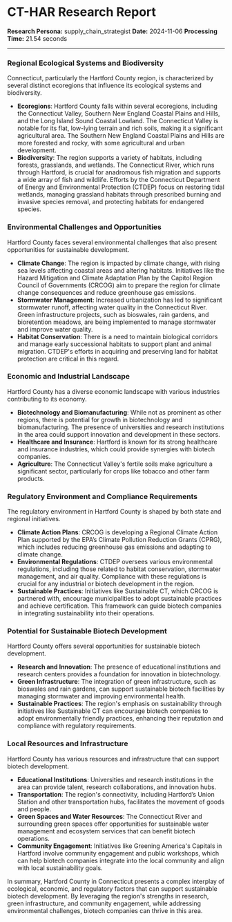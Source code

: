 # CT-HAR Research Report

**Research Persona:** supply_chain_strategist
**Date:** 2024-11-06
**Processing Time:** 21.54 seconds

---

### Regional Ecological Systems and Biodiversity

Connecticut, particularly the Hartford County region, is characterized by several distinct ecoregions that influence its ecological systems and biodiversity.

- **Ecoregions**: Hartford County falls within several ecoregions, including the Connecticut Valley, Southern New England Coastal Plains and Hills, and the Long Island Sound Coastal Lowland. The Connecticut Valley is notable for its flat, low-lying terrain and rich soils, making it a significant agricultural area. The Southern New England Coastal Plains and Hills are more forested and rocky, with some agricultural and urban development.
- **Biodiversity**: The region supports a variety of habitats, including forests, grasslands, and wetlands. The Connecticut River, which runs through Hartford, is crucial for anadromous fish migration and supports a wide array of fish and wildlife. Efforts by the Connecticut Department of Energy and Environmental Protection (CTDEP) focus on restoring tidal wetlands, managing grassland habitats through prescribed burning and invasive species removal, and protecting habitats for endangered species.

### Environmental Challenges and Opportunities

Hartford County faces several environmental challenges that also present opportunities for sustainable development.

- **Climate Change**: The region is impacted by climate change, with rising sea levels affecting coastal areas and altering habitats. Initiatives like the Hazard Mitigation and Climate Adaptation Plan by the Capitol Region Council of Governments (CRCOG) aim to prepare the region for climate change consequences and reduce greenhouse gas emissions.
- **Stormwater Management**: Increased urbanization has led to significant stormwater runoff, affecting water quality in the Connecticut River. Green infrastructure projects, such as bioswales, rain gardens, and bioretention meadows, are being implemented to manage stormwater and improve water quality.
- **Habitat Conservation**: There is a need to maintain biological corridors and manage early successional habitats to support plant and animal migration. CTDEP's efforts in acquiring and preserving land for habitat protection are critical in this regard.

### Economic and Industrial Landscape

Hartford County has a diverse economic landscape with various industries contributing to its economy.

- **Biotechnology and Biomanufacturing**: While not as prominent as other regions, there is potential for growth in biotechnology and biomanufacturing. The presence of universities and research institutions in the area could support innovation and development in these sectors.
- **Healthcare and Insurance**: Hartford is known for its strong healthcare and insurance industries, which could provide synergies with biotech companies.
- **Agriculture**: The Connecticut Valley's fertile soils make agriculture a significant sector, particularly for crops like tobacco and other farm products.

### Regulatory Environment and Compliance Requirements

The regulatory environment in Hartford County is shaped by both state and regional initiatives.

- **Climate Action Plans**: CRCOG is developing a Regional Climate Action Plan supported by the EPA’s Climate Pollution Reduction Grants (CPRG), which includes reducing greenhouse gas emissions and adapting to climate change.
- **Environmental Regulations**: CTDEP oversees various environmental regulations, including those related to habitat conservation, stormwater management, and air quality. Compliance with these regulations is crucial for any industrial or biotech development in the region.
- **Sustainable Practices**: Initiatives like Sustainable CT, which CRCOG is partnered with, encourage municipalities to adopt sustainable practices and achieve certification. This framework can guide biotech companies in integrating sustainability into their operations.

### Potential for Sustainable Biotech Development

Hartford County offers several opportunities for sustainable biotech development.

- **Research and Innovation**: The presence of educational institutions and research centers provides a foundation for innovation in biotechnology.
- **Green Infrastructure**: The integration of green infrastructure, such as bioswales and rain gardens, can support sustainable biotech facilities by managing stormwater and improving environmental health.
- **Sustainable Practices**: The region's emphasis on sustainability through initiatives like Sustainable CT can encourage biotech companies to adopt environmentally friendly practices, enhancing their reputation and compliance with regulatory requirements.

### Local Resources and Infrastructure

Hartford County has various resources and infrastructure that can support biotech development.

- **Educational Institutions**: Universities and research institutions in the area can provide talent, research collaborations, and innovation hubs.
- **Transportation**: The region's connectivity, including Hartford’s Union Station and other transportation hubs, facilitates the movement of goods and people.
- **Green Spaces and Water Resources**: The Connecticut River and surrounding green spaces offer opportunities for sustainable water management and ecosystem services that can benefit biotech operations.
- **Community Engagement**: Initiatives like Greening America's Capitals in Hartford involve community engagement and public workshops, which can help biotech companies integrate into the local community and align with local sustainability goals.

In summary, Hartford County in Connecticut presents a complex interplay of ecological, economic, and regulatory factors that can support sustainable biotech development. By leveraging the region's strengths in research, green infrastructure, and community engagement, while addressing environmental challenges, biotech companies can thrive in this area.